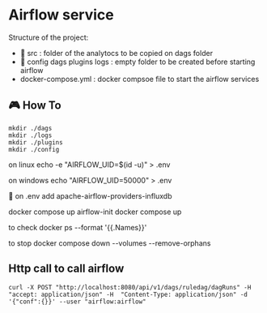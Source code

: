 # Airflow service

Structure of the project:
* 📁 src : folder of the analytocs to be copied on dags folder
* 📁 config dags plugins logs : empty folder to be created before starting airflow
* docker-compose.yml : docker compsoe file to start the airflow services

## 🎮 How To
    mkdir ./dags 
    mkdir ./logs 
    mkdir ./plugins 
    mkdir ./config

on linux
    echo -e "AIRFLOW_UID=$(id -u)" > .env

on windows 
    echo "AIRFLOW_UID=50000" > .env

🚩 on .env add apache-airflow-providers-influxdb

   docker compose up airflow-init
   docker compose up

to check
   docker ps --format '{{.Names}}'

to stop
   docker compose down --volumes --remove-orphans


## Http call to call airflow

    curl -X POST "http://localhost:8080/api/v1/dags/ruledag/dagRuns" -H  "accept: application/json" -H  "Content-Type: application/json" -d '{"conf":{}}' --user "airflow:airflow"